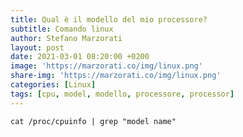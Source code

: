 ```yaml
---
title: Qual è il modello del mio processore?
subtitle: Comando linux
author: Stefano Marzorati
layout: post
date: 2021-03-01 08:20:00 +0200
image: 'https://marzorati.co/img/linux.png'
share-img: 'https://marzorati.co/img/linux.png'
categories: [Linux]
tags: [cpu, model, modello, processore, processor]
---
```

~~~batch
cat /proc/cpuinfo | grep "model name"
~~~